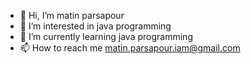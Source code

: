- 👋 Hi, I’m matin parsapour
- 👀 I’m interested in java programming 
- 🌱 I’m currently learning java programming
- 📫 How to reach me matin.parsapour.iam@gmail.com

<!---
matin5580/matin5580 is a ✨ special ✨ repository because its `README.md` (this file) appears on your GitHub profile.
You can click the Preview link to take a look at your changes.
--->
